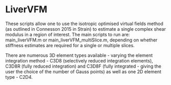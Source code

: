 # LiverVFM

These scripts allow one to use the isotropic optimised virtual fields method (as outlined in Connesson 2015 in Strain) to estimate a single complex shear modulus in a region of interest. The main scripts to run are: main_liverVFM.m or main_liverVFM_multiSlice.m, depending on whether stiffness estimates are required for a single or multiple slices. 

There are numerous 3D element types available - varying the element integration method - C3D8 (selectively reduced integration elements), C3D8R (fully reduced integration) and C3D8F (fully integrated - giving the user the choice of the number of Gauss points) as well as one 2D element type - C2D4.

